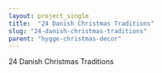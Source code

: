 ```yaml
---
layout: project_single
title:  "24 Danish Christmas Traditions"
slug: "24-danish-christmas-traditions"
parent: "hygge-christmas-decor"
---
```

24 Danish Christmas Traditions
